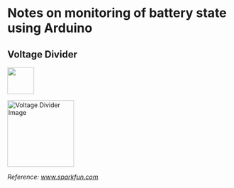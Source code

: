 # Notes on monitoring of battery state using Arduino

## Voltage Divider
<img src="https://render.githubusercontent.com/render/math?math=
V_{out} = V_{in} \cdot \frac{R_2}{R_1 %2B R_2}
" width="auto" height="60">

<img src="https://cdn.sparkfun.com/assets/4/0/3/a/e/511948ffce395f7f47000000.png" alt="Voltage Divider Image" width="auto" height="150">  

*Reference: www.sparkfun.com*